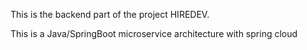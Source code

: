 This is the backend part of the project HIREDEV.

This is a Java/SpringBoot microservice architecture with spring cloud
